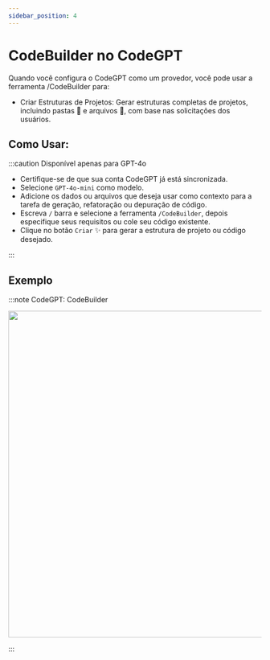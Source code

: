 ```yaml
---
sidebar_position: 4
---
```


# CodeBuilder no CodeGPT

Quando você configura o CodeGPT como um provedor, você pode usar a ferramenta /CodeBuilder para:
- Criar Estruturas de Projetos: Gerar estruturas completas de projetos, incluindo pastas 📁 e arquivos 📄, com base nas solicitações dos usuários.

## Como Usar:
:::caution Disponível apenas para GPT-4o
- Certifique-se de que sua conta CodeGPT já está sincronizada.
- Selecione `GPT-4o-mini` como modelo.
- Adicione os dados ou arquivos que deseja usar como contexto para a tarefa de geração, refatoração ou depuração de código.
- Escreva `/` barra e selecione a ferramenta `/CodeBuilder`, depois especifique seus requisitos ou cole seu código existente.
- Clique no botão `Criar` ✨ para gerar a estrutura de projeto ou código desejado.

:::

## Exemplo

:::note CodeGPT: CodeBuilder

<p align="center">
  <img width="900" height="650" src="https://github.com/user-attachments/assets/4c5834ef-d4dc-4228-8c31-ed5176002eb3" />
</p>
:::
